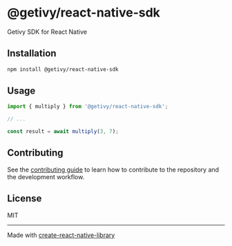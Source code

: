 # @getivy/react-native-sdk

Getivy SDK for React Native

## Installation

```sh
npm install @getivy/react-native-sdk
```

## Usage

```js
import { multiply } from '@getivy/react-native-sdk';

// ...

const result = await multiply(3, 7);
```

## Contributing

See the [contributing guide](CONTRIBUTING.md) to learn how to contribute to the repository and the development workflow.

## License

MIT

---

Made with [create-react-native-library](https://github.com/callstack/react-native-builder-bob)
